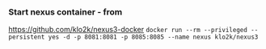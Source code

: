 ### Start nexus container - from 
https://github.com/klo2k/nexus3-docker
`docker run --rm --privileged --persistent yes -d -p 8081:8081 -p 8085:8085 --name nexus klo2k/nexus3`

